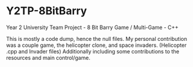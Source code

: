 # Y2TP-8BitBarry
Year 2 University Team Project - 8 Bit Barry Game / Multi-Game - C++

This is mostly a code dump, hence the null files.
My personal contribution was a couple game, the helicopter clone, and space invaders. (Helicopter .cpp and Invader files)
Additionally including some contributions to the resources and main control/game. 
